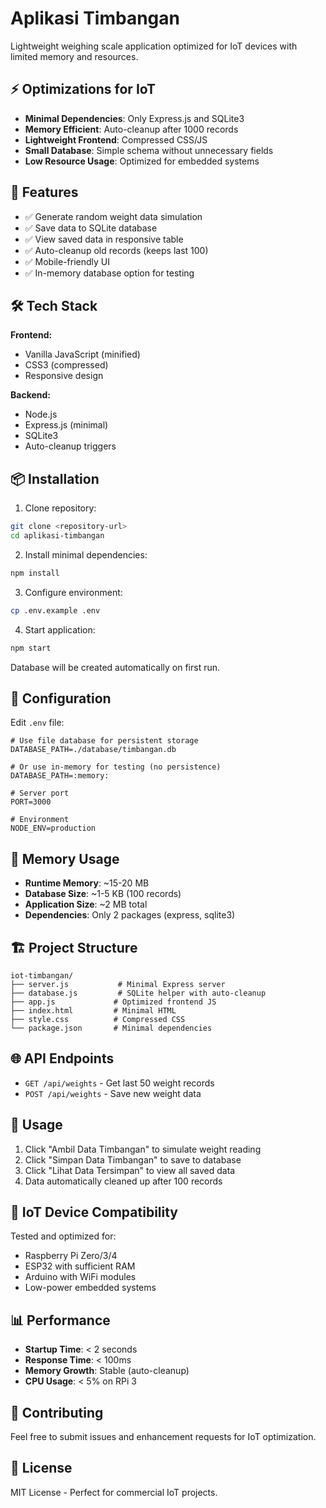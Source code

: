 # Aplikasi Timbangan

Lightweight weighing scale application optimized for IoT devices with limited memory and resources.

## ⚡ Optimizations for IoT

- **Minimal Dependencies**: Only Express.js and SQLite3
- **Memory Efficient**: Auto-cleanup after 1000 records
- **Lightweight Frontend**: Compressed CSS/JS 
- **Small Database**: Simple schema without unnecessary fields
- **Low Resource Usage**: Optimized for embedded systems

## 🚀 Features

- ✅ Generate random weight data simulation
- ✅ Save data to SQLite database  
- ✅ View saved data in responsive table
- ✅ Auto-cleanup old records (keeps last 100)
- ✅ Mobile-friendly UI
- ✅ In-memory database option for testing

## 🛠️ Tech Stack

**Frontend:**
- Vanilla JavaScript (minified)
- CSS3 (compressed)
- Responsive design

**Backend:**  
- Node.js
- Express.js (minimal)
- SQLite3
- Auto-cleanup triggers

## 📦 Installation

1. Clone repository:
```bash
git clone <repository-url>
cd aplikasi-timbangan
```

2. Install minimal dependencies:
```bash
npm install
```

3. Configure environment:
```bash
cp .env.example .env
```

4. Start application:
```bash
npm start
```

Database will be created automatically on first run.

## 🔧 Configuration

Edit `.env` file:

```env
# Use file database for persistent storage
DATABASE_PATH=./database/timbangan.db

# Or use in-memory for testing (no persistence)
DATABASE_PATH=:memory:

# Server port
PORT=3000

# Environment
NODE_ENV=production
```

## 💾 Memory Usage

- **Runtime Memory**: ~15-20 MB
- **Database Size**: ~1-5 KB (100 records)
- **Application Size**: ~2 MB total
- **Dependencies**: Only 2 packages (express, sqlite3)

## 🏗️ Project Structure

```
iot-timbangan/
├── server.js           # Minimal Express server
├── database.js         # SQLite helper with auto-cleanup
├── app.js             # Optimized frontend JS
├── index.html         # Minimal HTML
├── style.css          # Compressed CSS
└── package.json       # Minimal dependencies
```

## 🌐 API Endpoints

- `GET /api/weights` - Get last 50 weight records
- `POST /api/weights` - Save new weight data

## 📱 Usage

1. Click "Ambil Data Timbangan" to simulate weight reading
2. Click "Simpan Data Timbangan" to save to database  
3. Click "Lihat Data Tersimpan" to view all saved data
4. Data automatically cleaned up after 100 records

## 🔋 IoT Device Compatibility

Tested and optimized for:
- Raspberry Pi Zero/3/4
- ESP32 with sufficient RAM
- Arduino with WiFi modules
- Low-power embedded systems

## 📊 Performance

- **Startup Time**: < 2 seconds
- **Response Time**: < 100ms
- **Memory Growth**: Stable (auto-cleanup)
- **CPU Usage**: < 5% on RPi 3

## 🤝 Contributing

Feel free to submit issues and enhancement requests for IoT optimization.

## 📄 License

MIT License - Perfect for commercial IoT projects.
